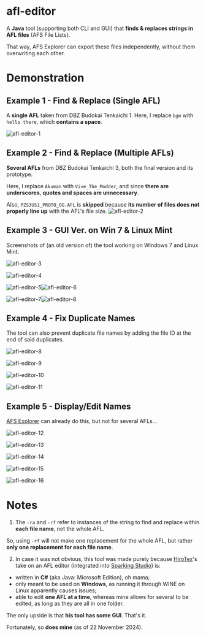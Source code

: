 # afl-editor
A **Java** tool (supporting both CLI and GUI) that **finds & replaces strings in AFL files** (AFS File Lists).

That way, AFS Explorer can export these files independently, without them overwriting each other.
# Demonstration
## Example 1 - Find & Replace (Single AFL)
A **single AFL** taken from DBZ Budokai Tenkaichi 1. Here, I replace ``bgm`` with ``hello there``, which **contains a space**.

![afl-editor-1](https://github.com/user-attachments/assets/42ceeba6-f378-4bc3-8d3a-7b3cfabd35b8)
## Example 2 - Find & Replace (Multiple AFLs)
**Several AFLs** from DBZ Budokai Tenkaichi 3, both the final version and its prototype. 

Here, I replace ``Akuman`` with ``Vive_The_Modder``, and since **there are underscores**, **quotes and spaces are unnecessary**.

Also, ``PZS3US1_PROTO_OG.AFL`` is **skipped** because **its number of files does not properly line up** with the AFL's file size.
![afl-editor-2](https://github.com/user-attachments/assets/26a3a882-e1ab-4275-bb7b-343457f944f5)
## Example 3 - GUI Ver. on Win 7 & Linux Mint
Screenshots of (an old version of) the tool working on Windows 7 and Linux Mint.

![afl-editor-3](https://i.imgur.com/xp3jYAG.png)

![afl-editor-4](https://i.imgur.com/vX8Tl7U.png)

![afl-editor-5](https://i.imgur.com/kKNhz7I.png)![afl-editor-6](https://i.imgur.com/Q1TqU7h.png)

![afl-editor-7](https://i.imgur.com/fmpkXT9.png)![afl-editor-8](https://i.imgur.com/fw5K8tE.png)
## Example 4 - Fix Duplicate Names
The tool can also prevent duplicate file names by adding the file ID at the end of said duplicates.

![afl-editor-8](https://github.com/user-attachments/assets/7c371b14-98ba-4a1c-b91e-545f98fdf240)

![afl-editor-9](https://github.com/user-attachments/assets/9cf0f463-ee56-4374-abee-73c993c04c64)

![afl-editor-10](https://github.com/user-attachments/assets/ad89c395-8c1a-4051-8fc2-047c4b95be8c)

![afl-editor-11](https://github.com/user-attachments/assets/922060f4-0149-4f64-a81f-6ce263b3418d)

## Example 5 - Display/Edit Names
[AFS Explorer](http://www.mediafire.com/file/0xjq0c2g4r014iq/AFS_Explorer.zip) can already do this, but not for several AFLs...

![afl-editor-12](https://github.com/user-attachments/assets/95d0e38a-212f-4c70-8be0-1a7939976055)

![afl-editor-13](https://github.com/user-attachments/assets/62595dc6-4def-4a35-9ea1-f830c0405c5e)

![afl-editor-14](https://github.com/user-attachments/assets/3a4e27a7-a213-4e58-a8af-25ee60a6fb13)

![afl-editor-15](https://github.com/user-attachments/assets/35c54926-d33a-4cec-b949-21ab5600074b)

![afl-editor-16](https://github.com/user-attachments/assets/3c2676f5-19ca-4f43-a57c-a6c78bbcf862)

# Notes
1. The ``-ra`` and ``-rf`` refer to instances of the string to find and replace within **each file name**, not the whole AFL.

So, using ``-rf`` will not make one replacement for the whole AFL, but rather **only one replacement for each file name**.

2. In case it was not obvious, this tool was made purely because [HiroTex](https://github.com/HiroTex)'s take on an AFL editor (integrated into [Sparking Studio](https://mega.nz/file/OYM3TQrQ#Sq8_IoOpFI30vF4dDr0R0-JmpQbaseY0fQgsBGjiWxk)) is:
* written in **C#** (aka Java: Microsoft Edition), oh mama;
* only meant to be used on **Windows**, as running it through WINE on Linux apparently causes issues;
* able to edit **one AFL at a time**, whereas mine allows for several to be edited, as long as they are all in one folder.

The only upside is that **his tool has some GUI**. That's it. 

Fortunately, so **does mine** (as of 22 November 2024).
